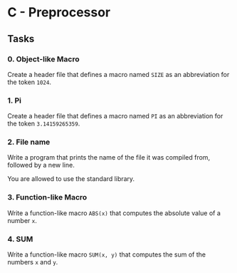 # C - Preprocessor

## Tasks

### 0. Object-like Macro
Create a header file that defines a macro named `SIZE` as an abbreviation for the token `1024`.

### 1. Pi
Create a header file that defines a macro named `PI` as an abbreviation for the token `3.14159265359`.

### 2. File name
Write a program that prints the name of the file it was compiled from, followed by a new line.

You are allowed to use the standard library.

### 3. Function-like Macro
Write a function-like macro `ABS(x)` that computes the absolute value of a number `x`.

### 4. SUM
Write a function-like macro `SUM(x, y)` that computes the sum of the numbers `x` and `y`.
